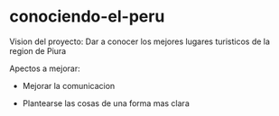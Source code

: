 # conociendo-el-peru

Vision del proyecto:
Dar a conocer los mejores lugares turisticos de la region de Piura

Apectos a mejorar:
- Mejorar la comunicacion

- Plantearse las cosas de una forma mas clara
